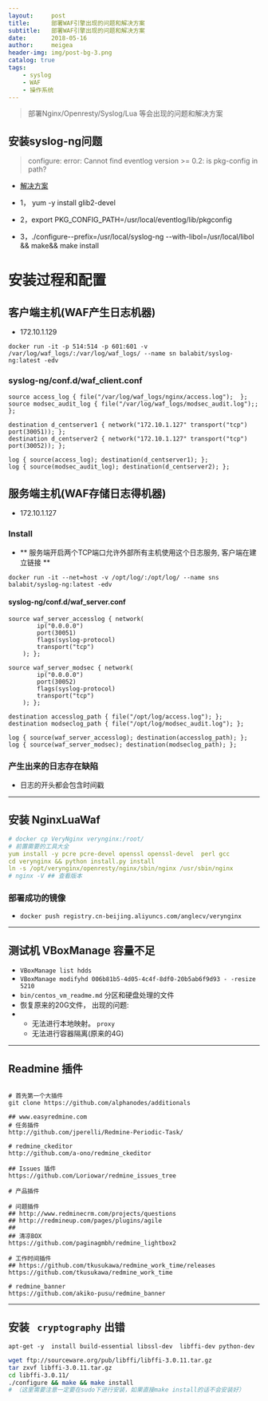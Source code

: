 ```yaml
---
layout:     post
title:      部署WAF引擎出现的问题和解决方案
subtitle:   部署WAF引擎出现的问题和解决方案
date:       2018-05-16
author:     meigea
header-img: img/post-bg-3.png
catalog: true
tags:
    - syslog
    - WAF
	- 操作系统	
---
```


>  部署Nginx/Openresty/Syslog/Lua 等会出现的问题和解决方案

## 安装syslog-ng问题

> configure: error: Cannot find eventlog version >= 0.2: is pkg-config in path?
- [解决方案](https://blog.csdn.net/awenluck/article/details/40618703)

- 1， yum -y install glib2-devel
- 2，export PKG_CONFIG_PATH=/usr/local/eventlog/lib/pkgconfig
- 3，./configure--prefix=/usr/local/syslog-ng --with-libol=/usr/local/libol && make&& make install

# 安装过程和配置

## 客户端主机(WAF产生日志机器)

- 172.10.1.129

`docker run -it -p 514:514 -p 601:601 -v /var/log/waf_logs/:/var/log/waf_logs/ --name sn balabit/syslog-ng:latest -edv`

### syslog-ng/conf.d/waf_client.conf

```
source access_log { file("/var/log/waf_logs/nginx/access.log");  };
source modsec_audit_log { file("/var/log/waf_logs/modsec_audit.log");;  };

destination d_centserver1 { network("172.10.1.127" transport("tcp") port(30051)); };
destination d_centserver2 { network("172.10.1.127" transport("tcp") port(30052)); };

log { source(access_log); destination(d_centserver1); };
log { source(modsec_audit_log); destination(d_centserver2); };
```

## 服务端主机(WAF存储日志得机器)

- 172.10.1.127

### Install

- ** 服务端开启两个TCP端口允许外部所有主机使用这个日志服务, 客户端在建立链接 **

`docker run -it --net=host -v /opt/log/:/opt/log/ --name sns balabit/syslog-ng:latest -edv`

#### syslog-ng/conf.d/waf_server.conf

```
source waf_server_accesslog { network(
        ip("0.0.0.0")
        port(30051)
        flags(syslog-protocol)
        transport("tcp")
    ); };

source waf_server_modsec { network(
        ip("0.0.0.0")
        port(30052)
        flags(syslog-protocol)
        transport("tcp")
    ); };

destination accesslog_path { file("/opt/log/access.log"); };
destination modseclog_path { file("/opt/log/modsec_audit.log"); };

log { source(waf_server_accesslog); destination(accesslog_path); };
log { source(waf_server_modsec); destination(modseclog_path); };

```

### 产生出来的日志存在缺陷
- 日志的开头都会包含时间戳

----------------------------------------------------

## 安装 NginxLuaWaf

```yaml
# docker cp VeryNginx verynginx:/root/
# 前置需要的工具大全
yum install -y pcre pcre-devel openssl openssl-devel  perl gcc
cd verynginx && python install.py install 
ln -s /opt/verynginx/openresty/nginx/sbin/nginx /usr/sbin/nginx
# nginx -V ## 查看版本
```

### 部署成功的镜像
- `docker push registry.cn-beijing.aliyuncs.com/anglecv/verynginx`

------------------------------------------------------
## 测试机 VBoxManage 容量不足
- `VBoxManage list hdds`
- `VBoxManage modifyhd 006b81b5-4d05-4c4f-8df0-20b5ab6f9d93 - -resize 5210`
- `bin/centos_vm_readme.md` 分区和硬盘处理的文件
- 恢复原来的20G文件， 出现的问题: 
- - 无法进行本地映射。 `proxy`
  - 无法进行容器隔离(原来的4G)

------------------------------------------------------

## Readmine 插件
```

# 首先第一个大插件
git clone https://github.com/alphanodes/additionals

## www.easyredmine.com
# 任务插件
http://github.com/jperelli/Redmine-Periodic-Task/

# redmine_ckeditor
http://github.com/a-ono/redmine_ckeditor

## Issues 插件
https://github.com/Loriowar/redmine_issues_tree

# 产品插件

# 问题插件
## http://www.redminecrm.com/projects/questions
## http://redmineup.com/pages/plugins/agile
## 
## 清凉BOX
https://github.com/paginagmbh/redmine_lightbox2

# 工作时间插件
## https://github.com/tkusukawa/redmine_work_time/releases
https://github.com/tkusukawa/redmine_work_time

# redmine_banner
https://github.com/akiko-pusu/redmine_banner
```
------------------------------------------------------

## 安装 ` cryptography` 出错
`apt-get -y  install build-essential libssl-dev  libffi-dev python-dev`


```bash 
wget ftp://sourceware.org/pub/libffi/libffi-3.0.11.tar.gz
tar zxvf libffi-3.0.11.tar.gz
cd libffi-3.0.11/　　　　
./configure && make && make install
# （这里需要注意一定要在sudo下进行安装，如果直接make install的话不会安装好）    
```